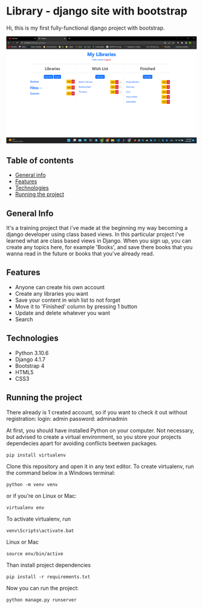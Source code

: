 # Library - django site with bootstrap

Hi, this is my first fully-functional django project with bootstrap.

![Screenshot](screenshot.png)

## Table of contents
* [General info](#general-info)
* [Features](#features)
* [Technologies](#technologies)
* [Running the project](#running-the-project)

## General Info

It's a training project that i've made at the beginning my way becoming a django developer using class based views. In this particular project i've learned what are class based views in Django. When you sign up, you can create any topics here, for example 'Books', and save there books that you wanna read in the future or books that you've already read.

## Features

- Anyone can create his own account
- Create any libraries you want
- Save your content in wish list to not forget
- Move it to 'Finished' column by pressing 1 button
- Update and delete whatever you want
- Search

## Technologies

- Python 3.10.6
- Django 4.1.7
- Bootstrap 4
- HTML5
- CSS3

## Running the project

There already is 1 created account, so if you want to check it out without registration:
login: admin
password: adminadmin

At first, you should have installed Python on your computer. Not necessary, but advised to create a virtual environment, so you store your projects dependecies apart for avoiding conflicts beetwen packages.
```shell
pip install virtualenv
```
Clone this repository and open it in any text editor. To create virtualenv, run the command below in a Windows terminal:
```shell
python -m venv venv
```
or if you're on Linux or Mac:
```shell
virtualenv env
```
To activate virtualenv, run
```shell
venv\Scripts\activate.bat
```
Linux or Mac
```shell
source env/bin/active
```
Than install project dependencies
```shell
pip install -r requirements.txt
```
Now you can run the project:
```shell
python manage.py runserver
```
